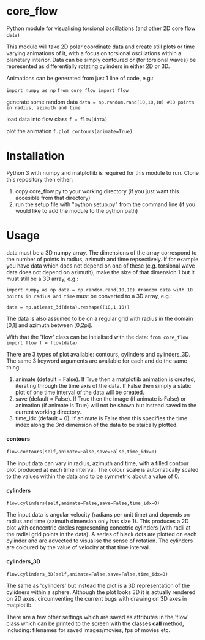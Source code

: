 # core_flow
Python module for visualising torsional oscillations (and other 2D core flow data)


This module will take 2D polar coordinate data and create still plots or time varying animations of it, with a focus on torsional oscillations within a planetary interior.  Data can be simply contoured or (for torsional waves) be represented as differentially rotating cylinders in either 2D or 3D.


Animations can be generated from just 1 line of code, e.g.:

`import numpy as np`
`from core_flow import flow`

generate some random data
`data = np.random.rand(10,10,10) #10 points in radius, azimuth and time`

load data into flow class
`f = flow(data)`

plot the animation
`f.plot_contours(animate=True)`


# Installation

Python 3 with numpy and matplotlib is required for this module to run. Clone this repository then either:
1. copy core_flow.py to your working directory (if you just want this accesible from that directory)
2. run the setup file with "python setup.py" from the command line (if you would like to add the module to the python path)



# Usage

data must be a 3D numpy array. The dimensions of the array correspond to the number of points in radius, azimuth and time repsectively. If for example you have data which does not depend on one of these (e.g. torsional wave data does not depend on azimuth), make the size of that dimension 1 but it must still be a 3D array, e.g.:

`import numpy as np
data = np.random.rand(10,10) #random data with 10 points in radius and time` must be converted to a 3D array, e.g.:

`data = np.atleast_3d(data).reshape((10,1,10))`


The data is also assumed to be on a regular grid with radius in the domain [0,1] and azimuth between [0,2pi].


With that the 'flow' class can be initialised with the data:
`from core_flow import flow
f = flow(data)`


There are 3 types of plot available: contours, cylinders and cylinders_3D. The same 3 keyword arguments are available for each and do the same thing:

1. animate (default = False). If True then a matplotlib animation is created, iterating through the time axis of the data. If False then simply a static plot of one time interval of the data will be created.
2. save (default = False). If True then the image (if animate is False) or animation (if animate is True) will not be shown but instead saved to the current working directory.
3. time_idx (default = 0). If animate is False then this specifies the time index along the 3rd dimension of the data to be staically plotted.

#### contours

`flow.contours(self,animate=False,save=False,time_idx=0)`

The input data can vary in radius, azimuth and time, with a filled contour plot produced at each time interval. The colour scale is automatically scaled to the values within the data and to be symmetric about a value of 0.

#### cylinders

`flow.cylinders(self,animate=False,save=False,time_idx=0)`

The input data is angular velocity (radians per unit time) and depends on radius and time (azimuth dimension only has size 1). This produces a 2D plot with concentric circles representing concetric cylinders (with radii at the radial grid points in the data). A series of black dots are plotted on each cylinder and are advected to visualise the sense of rotation. The cylinders are coloured by the value of velocity at that time interval.

#### cylinders_3D

`flow.cylinders_3D(self,animate=False,save=False,time_idx=0)`

The same as 'cylinders' but instead the plot is a 3D representation of the cylidners within a sphere. Although the plot looks 3D it is actually rendered on 2D axes, circumventing the current bugs with drawing on 3D axes in matplotlib.


There are a few other settings which are saved as attributes in the 'flow' class which can be printed to the screen with the classes __call__ method, including: filenames for saved images/movies, fps of movies etc.
